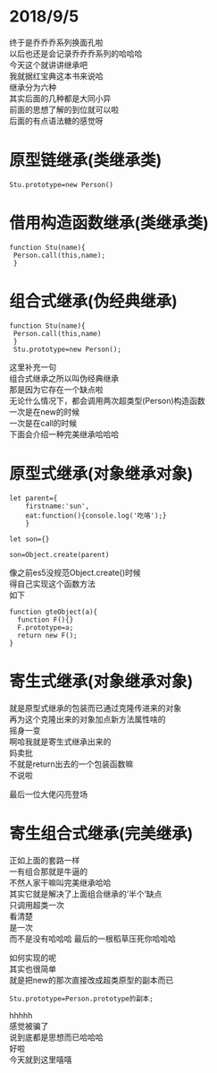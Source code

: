 # 2018/9/5
终于是乔乔乔系列换面孔啦   
以后也还是会记录乔乔乔系列的哈哈哈   
今天这个就讲讲继承吧   
我就据红宝典这本书来说哈   
继承分为六种   
其实后面的几种都是大同小异   
前面的思想了解的到位就可以啦    
后面的有点语法糖的感觉呀    

原型链继承(类继承类)
===
```
Stu.prototype=new Person()
```

借用构造函数继承(类继承类)
===
```
function Stu(name){ 
 Person.call(this,name);
 }
```

组合式继承(伪经典继承)
===
```
function Stu(name){
 Person.call(this,name)
 }
 Stu.prototype=new Person();
```
这里补充一句   
组合式继承之所以叫伪经典继承   
那是因为它存在一个缺点啦   
无论什么情况下，都会调用两次超类型(Person)构造函数   
一次是在new的时候    
一次是在call的时候   
下面会介绍一种完美继承哈哈哈   


原型式继承(对象继承对象)
===
```
let parent={
	firstname:'sun',
	eat:function(){console.log('吃咯');}	
	}

let son={}

son=Object.create(parent)

```
像之前es5没规范Object.create()时候  
得自己实现这个函数方法   
如下
```
function gteObject(a){
  function F(){}
  F.prototype=a;
  return new F();
}
```


寄生式继承(对象继承对象)
===
就是原型式继承的包装而已通过克隆传进来的对象   
再为这个克隆出来的对象加点新方法属性啥的   
摇身一变   
啊哈我就是寄生式继承出来的  
妈卖批   
不就是return出去的一个包装函数嘛    
不说啦

最后一位大佬闪亮登场   

寄生组合式继承(完美继承)
===
正如上面的套路一样   
一有组合那就是牛逼的   
不然人家干嘛叫完美继承哈哈   
其实它就是解决了上面组合继承的‘半个’缺点   
只调用超类一次   
看清楚   
是一次  
而不是没有哈哈哈 
最后的一根稻草压死你哈哈哈   

如何实现的呢   
其实也很简单   
就是把new的那次直接改成超类原型的副本而已   
```
Stu.prototype=Person.prototype的副本;
```
hhhhh    
感觉被骗了   
说到底都是思想而已哈哈哈    
好啦  
今天就到这里嘻嘻    








